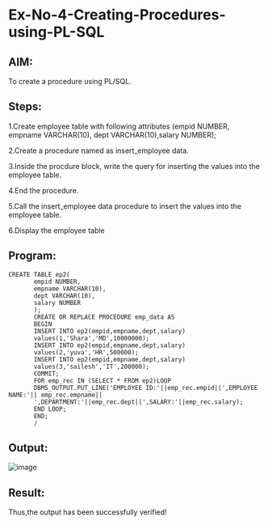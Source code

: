 # Ex-No-4-Creating-Procedures-using-PL-SQL
## AIM:
To create a procedure using PL/SQL.
## Steps:
1.Create employee table with following attributes (empid NUMBER, empname VARCHAR(10), dept VARCHAR(10),salary NUMBER);

2.Create a procedure named as insert_employee data.

3.Inside the procdure block, write the query for inserting the values into the employee table.

4.End the procedure.

5.Call the insert_employee data procedure to insert the values into the employee table.

6.Display the employee table
## Program:
```
CREATE TABLE ep2(
       empid NUMBER,
       empname VARCHAR(10),
       dept VARCHAR(10),
       salary NUMBER
       );
       CREATE OR REPLACE PROCEDURE emp_data AS
       BEGIN
       INSERT INTO ep2(empid,empname,dept,salary)
       values(1,'Shara','MD',10000000);
       INSERT INTO ep2(empid,empname,dept,salary)
       values(2,'yuva','HR',500000);
       INSERT INTO ep2(empid,empname,dept,salary)
       values(3,'sailesh','IT',200000);
       COMMIT;
       FOR emp_rec IN (SELECT * FROM ep2)LOOP
       DBMS_OUTPUT.PUT_LINE('EMPLOYEE ID:'||emp_rec.empid||',EMPLOYEE NAME:'|| emp_rec.empname||
       ',DEPARTMENT:'||emp_rec.dept||',SALARY:'||emp_rec.salary);
       END LOOP;
       END;
       /
```
## Output:
![image](https://github.com/SAILESHKUMAR33/Ex-No-4-Creating-Procedures-using-PL-SQL/assets/113497410/2ea769fa-28da-4c36-a7f9-f97a542cbad3)
## Result:
Thus,the output has been successfully verified!
